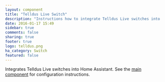 ```yaml
---
layout: component
title: "Telldus Live Switch"
description: "Instructions how to integrate Telldus Live switches into Home Assistant."
date: 2016-01-17 15:49
sidebar: true
comments: false
sharing: true
footer: true
logo: telldus.png
ha_category: Switch
featured: false
---
```


Integrates Telldus Live switches into Home Assistant. See the [main component] for configuration instructions.

[main component]: /components/tellduslive/

